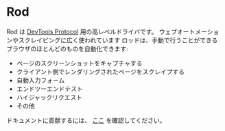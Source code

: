# Rod

Rod は [DevTools Protocol](https://chromedevtools.github.io/devtools-protocol) 用の高レベルドライバです。 ウェブオートメーションやスクレイピングに広く使われています ロッドは、手動で行うことができるブラウザのほとんどのものを自動化できます:

- ページのスクリーンショットをキャプチャする
- クライアント側でレンダリングされたページをスクレイプする
- 自動入力フォーム
- エンドツーエンドテスト
- ハイジャックリクエスト
- その他

ドキュメントに貢献するには、 [ここ](contribute-doc.md) を確認してください。
